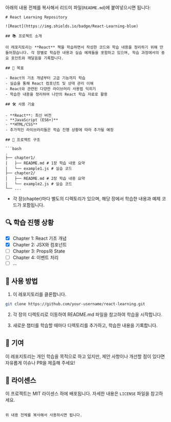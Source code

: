 아래의 내용 전체를 복사해서 리드미 파일(`README.md`)에 붙여넣으시면 됩니다:

```
# React Learning Repository

![React](https://img.shields.io/badge/React-Learning-blue)

## 📚 프로젝트 소개

이 레포지토리는 **React** 책을 학습하면서 작성한 코드와 학습 내용을 정리하기 위해 만들어졌습니다. 각 장별로 학습한 내용과 실습 예제들을 포함하고 있으며, 학습 과정에서의 중요 포인트와 깨달음을 기록합니다.

## 🚀 목표

- React의 기초 개념부터 고급 기능까지 학습
- 실습을 통해 React 컴포넌트 및 상태 관리 이해
- React와 관련된 다양한 라이브러리 사용법 익히기
- 학습한 내용을 정리하여 나만의 React 학습 자료로 활용

## 🛠 사용 기술

- **React**: 최신 버전
- **JavaScript (ES6+)**
- **HTML/CSS**
- 추가적인 라이브러리들은 학습 진행 상황에 따라 추가될 예정

## 📂 프로젝트 구조

```bash
.
├── chapter1/
│   ├── README.md # 1장 학습 내용 요약
│   └── example1.js # 실습 코드
├── chapter2/
│   ├── README.md # 2장 학습 내용 요약
│   └── example2.js # 실습 코드
└── ...
```

- 각 장(chapter)마다 별도의 디렉토리가 있으며, 해당 장에서 학습한 내용과 예제 코드가 포함됩니다.

## 🔍 학습 진행 상황

- [x] Chapter 1: React 기초 개념
- [x] Chapter 2: JSX와 컴포넌트
- [ ] Chapter 3: Props와 State
- [ ] Chapter 4: 이벤트 처리
- [ ] ...

## 📝 사용 방법

1. 이 레포지토리를 클론합니다.

```bash
git clone https://github.com/your-username/react-learning.git
```

2. 각 장의 디렉토리로 이동하여 README.md 파일을 참고하여 학습을 시작합니다.

3. 새로운 챕터를 학습할 때마다 디렉토리를 추가하고, 학습한 내용을 기록합니다.

## 🤝 기여

이 레포지토리는 개인 학습을 목적으로 하고 있지만, 제안 사항이나 개선할 점이 있다면 자유롭게 이슈나 PR을 제출해 주세요!

## 📄 라이센스

이 프로젝트는 MIT 라이센스 하에 배포됩니다. 자세한 내용은 `LICENSE` 파일을 참고하세요.
```

위 내용 전체를 복사해서 사용하시면 됩니다.
